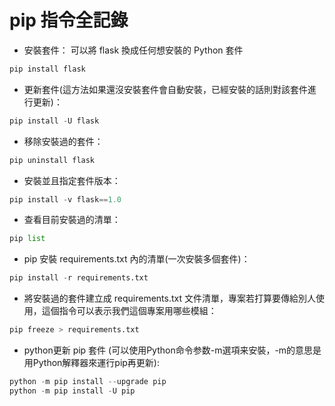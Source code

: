 # pip 指令全記錄

- 安裝套件： 可以將 flask 換成任何想安裝的 Python 套件
```python
pip install flask
```
- 更新套件(這方法如果還沒安裝套件會自動安裝，已經安裝的話則對該套件進行更新)：
```python
pip install -U flask
```
- 移除安裝過的套件：
```python
pip uninstall flask
```
- 安裝並且指定套件版本：
```python
pip install -v flask==1.0
```
- 查看目前安裝過的清單：
```python
pip list
```
- pip 安裝 requirements.txt 內的清單(一次安裝多個套件)：
```python
pip install -r requirements.txt 
```
- 將安裝過的套件建立成 requirements.txt 文件清單，專案若打算要傳給別人使用，這個指令可以表示我們這個專案用哪些模組：
```python
pip freeze > requirements.txt
```
- python更新 pip 套件 (可以使用Python命令参数-m選項来安裝，-m的意思是用Python解釋器來運行pip再更新):
```python
python -m pip install --upgrade pip
python -m pip install -U pip
```
